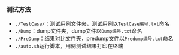### 测试方法

* `./TestCase/`：测试用例文件夹，测试用例以`TestCase编号.txt`命名
* `./Dump`：dump文件夹，dump文件以`Dump编号.txt`命名
* `./PreDump`：结果对比文件夹，predump文件以`Predump编号.txt`命名
* `./auto.sh`运行脚本，用例测试结果打印在终端